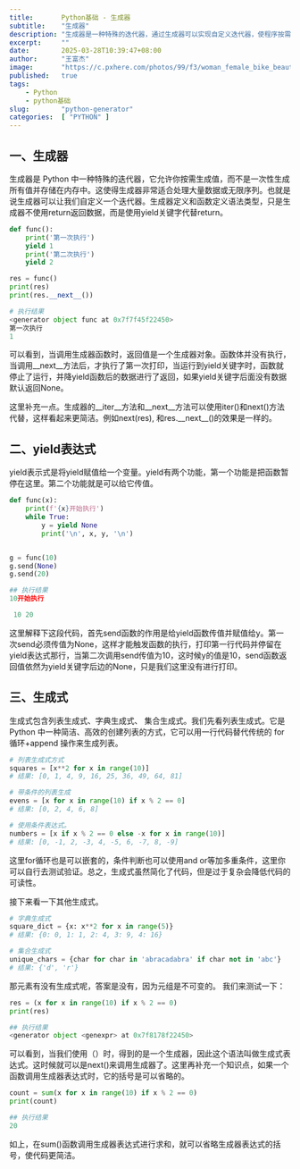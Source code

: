 ```yaml
---
title:       Python基础 - 生成器
subtitle:    "生成器"
description: "生成器是一种特殊的迭代器，通过生成器可以实现自定义迭代器，使程序按需生成值，通过yiled关键字实现。yield还可以使用表达式方式接收传值。可以使用更简洁的生成式语法创造一个生成器，生成式不仅支持生成器，还支持列表生成式、字典生成式和元组生成式。"
excerpt:     ""
date:        2025-03-28T10:39:47+08:00
author:      "王富杰"
image:       "https://c.pxhere.com/photos/99/f3/woman_female_bike_beauty_model_photography-893103.jpg!d"
published:   true
tags:
    - Python
    - python基础
slug:        "python-generator"
categories:  [ "PYTHON" ]
---
```


## 一、生成器
生成器是 Python 中一种特殊的迭代器，它允许你按需生成值，而不是一次性生成所有值并存储在内存中。这使得生成器非常适合处理大量数据或无限序列。也就是说生成器可以让我们自定义一个迭代器。生成器定义和函数定义语法类型，只是生成器不使用return返回数据，而是使用yield关键字代替return。
```python
def func():
    print('第一次执行')
    yield 1
    print('第二次执行')
    yield 2

res = func()
print(res)
print(res.__next__())

# 执行结果
<generator object func at 0x7f7f45f22450>
第一次执行
1
```
可以看到，当调用生成器函数时，返回值是一个生成器对象。函数体并没有执行，当调用__next__方法后，才执行了第一次打印，当运行到yield关键字时，函数就停止了运行，并降yield函数后的数据进行了返回，如果yield关键字后面没有数据默认返回None。

这里补充一点。生成器的__iter__方法和__next__方法可以使用iter()和next()方法代替，这样看起来更简洁。例如next(res), 和res.\_\_next\_\_()的效果是一样的。

## 二、yield表达式
yield表示式是将yield赋值给一个变量。yield有两个功能，第一个功能是把函数暂停在这里。第二个功能就是可以给它传值。
```python
def func(x):
    print(f'{x}开始执行')
    while True:
        y = yield None
        print('\n', x, y, '\n')


g = func(10)
g.send(None)
g.send(20)

## 执行结果
10开始执行

 10 20
```
这里解释下这段代码，首先send函数的作用是给yield函数传值并赋值给y。第一次send必须传值为None，这样才能触发函数的执行，打印第一行代码并停留在yield表达式那行，当第二次调用send传值为10，这时候y的值是10，send函数返回值依然为yield关键字后边的None，只是我们这里没有进行打印。

## 三、生成式
生成式包含列表生成式、字典生成式、 集合生成式。我们先看列表生成式。它是 Python 中一种简洁、高效的创建列表的方式，它可以用一行代码替代传统的 for 循环+append 操作来生成列表。
```python
# 列表生成式方式
squares = [x**2 for x in range(10)]
# 结果: [0, 1, 4, 9, 16, 25, 36, 49, 64, 81]

# 带条件的列表生成
evens = [x for x in range(10) if x % 2 == 0]
# 结果: [0, 2, 4, 6, 8]

# 使用条件表达式。
numbers = [x if x % 2 == 0 else -x for x in range(10)]
# 结果: [0, -1, 2, -3, 4, -5, 6, -7, 8, -9]
```
这里for循环也是可以嵌套的，条件判断也可以使用and or等加多重条件，这里你可以自行去测试验证。总之，生成式虽然简化了代码，但是过于复杂会降低代码的可读性。

接下来看一下其他生成式。
```python
# 字典生成式
square_dict = {x: x**2 for x in range(5)}
# 结果: {0: 0, 1: 1, 2: 4, 3: 9, 4: 16}

# 集合生成式
unique_chars = {char for char in 'abracadabra' if char not in 'abc'}
# 结果: {'d', 'r'}
```
那元素有没有生成式呢，答案是没有，因为元组是不可变的。 我们来测试一下：
```python
res = (x for x in range(10) if x % 2 == 0)
print(res)

## 执行结果
<generator object <genexpr> at 0x7f8178f22450>
```
可以看到，当我们使用（）时，得到的是一个生成器，因此这个语法叫做生成式表达式。这时候就可以是next()来调用生成器了。这里再补充一个知识点，如果一个函数调用生成器表达式时，它的括号是可以省略的。
```python
count = sum(x for x in range(10) if x % 2 == 0)
print(count)

## 执行结果
20
```
如上，在sum()函数调用生成器表达式进行求和，就可以省略生成器表达式的括号，使代码更简洁。


